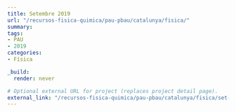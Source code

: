 ```yaml
---
title: Setembre 2019
url: "/recursos-fisica-quimica/pau-pbau/catalunya/fisica/"
summary:
tags:
- PAU
- 2019
categories:
- Física

_build:
  render: never

# Optional external URL for project (replaces project detail page).
external_link: "/recursos-fisica-quimica/pau-pbau/catalunya/fisica/set-2019.pdf"
---
```

